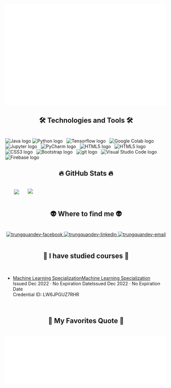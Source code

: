 <a href="#" target="_blank">
  <img src="svg/trungquandev.svg" width="1200"/>
</a>

<h2 align="center">🛠 Technologies and Tools 🛠</h2>
<br>
<!-- https://simpleicons.org/ -->
<span><img src="https://img.shields.io/badge/Java-282C34?logo=java-1324440180936946338.ico&logoColor=#3776AB" alt="Java logo" title="Java" height="25" /></span>
<span><img src="https://img.shields.io/badge/Python-282C34?logo=python&logoColor=#3776AB" alt="Python logo" title="Firebase" height="25" /></span>
&nbsp;
<span><img src="https://img.shields.io/badge/TensorFlow-282C34?logo=TensorFlow&logoColor=#FF6F00" alt="Tensorflow logo" title="Tensorflow" height="25" /></span>
&nbsp;
<span><img src="https://img.shields.io/badge/Google Colab-282C34?logo=Google Colab&logoColor=#FF6F00" alt="Google Colab logo" title="Google Colab" height="25" /></span>
&nbsp;
<span><img src="https://img.shields.io/badge/Jupyter-282C34?logo=Jupyter&logoColor=#FF6F00" alt="Jupyter logo" title="Jupyter" height="25" /></span>
&nbsp;
<span><img src="https://img.shields.io/badge/PyCharm-282C34?logo=PyCharm&logoColor=#FF6F00" alt="PyCharm logo" title="PyCharm" height="25" /></span>
&nbsp;
<span><img src="https://img.shields.io/badge/MySql-282C34?logo=MySql&logoColor=#4479A1" alt="HTML5 logo" title="HTML5" height="25" /></span>
&nbsp;
<span><img src="https://img.shields.io/badge/HTML5-282C34?logo=html5&logoColor=E34F26" alt="HTML5 logo" title="HTML5" height="25" /></span>
&nbsp;
<span><img src="https://img.shields.io/badge/CSS-282C34?logo=css3&logoColor=1572B6" alt="CSS3 logo" title="CSS3" height="25" /></span>
&nbsp;
<span><img src="https://img.shields.io/badge/Bootstrap-282C34?logo=bootstrap&logoColor=7952B3" alt="Bootstrap logo" title="Bootstrap" height="25" /></span>
&nbsp;
<span><img src="https://img.shields.io/badge/git-282C34?logo=git&logoColor=F05032" alt="git logo" title="git" height="25" /></span>
&nbsp;
<span><img src="https://img.shields.io/badge/VS%20Code-282C34?logo=visual-studio-code&logoColor=007ACC" alt="Visual Studio Code logo" title="Visual Studio Code" height="25" /></span>
&nbsp;
<span><img src="https://img.shields.io/badge/Firebase-282C34?logo=firebase&logoColor=FFCA28" alt="Firebase logo" title="Firebase" height="25" /></span>
&nbsp;
<br>
<h2 align="center">🔥 GitHub Stats 🔥</h2>
<!-- https://github.com/anuraghazra/github-readme-stats -->
<br>
<div align=center>
  <a href="#" title="DangBaQui">
    <img width="315" align="center" src="https://github-readme-stats.vercel.app/api/top-langs/?username=qui123456qqq&hide=c%23,powershell,Mathematica,Ruby,Objective-C,Objective-C%2b%2b,Cuda&title_color=61dafb&text_color=ffffff&icon_color=61dafb&bg_color=20232a&langs_count=8&layout=compact&border_color=61dafb&hide_border=true" />
  </a>
  <a href="#" title="Trungquandev">
    <img align="right" width="434" src="https://github-readme-stats.vercel.app/api?username=qui123456qqq&show_icons=true&theme=react&border_color=61dafb&hide_border=true" />
  </a>
</div>

<br>
<h2 align="center">👽 Where to find me 👽</h2>
<br>
<!-- https://icons8.com -->
<div align="center">
  <a href="https://www.facebook.com/profile.php?id=100054991307703" target="_blank">
    <img src="https://img.icons8.com/bubbles/100/000000/facebook-new.png" alt="trungquandev-facebook" />
  </a>
  <a href="https://www.linkedin.com/in/q%C3%BAi-%C4%91%E1%BA%B7ng-04a046254/" target="_blank">
    <img src="https://img.icons8.com/bubbles/100/000000/linkedin.png" alt="trungquandev-linkedin" />
  </a>
  <a href="mailto:dbqui1706@gmail.com" target="top">
    <img src="https://img.icons8.com/bubbles/100/000000/apple-mail.png" alt="trungquandev-email" />
  </a>
</div>
<br>
<h2 align="center">📖 I have studied courses 📖</h2>
<br>
  <ul> 
    <li>
    <a href="https://coursera.org/share/8cca11e9a2460f5ea523019b80716f7e" target="blank">Machine Learning SpecializationMachine Learning Specialization</a>
      <br>Issued Dec 2022 · No Expiration DateIssued Dec 2022 · No Expiration Date
      <br>Credential ID: LW6JPGUZ7RHR
      <br>
    </li>
  </ul>
  
<br>
<h2 align="center">📑 My Favorites Quote 📑</h2>
<br>
<a href="#" target="_blank" align = center>
  <img src="svg/trungquandev-quotes.svg" width="846" height="150" alt="trungquandev-official" />
</a>

